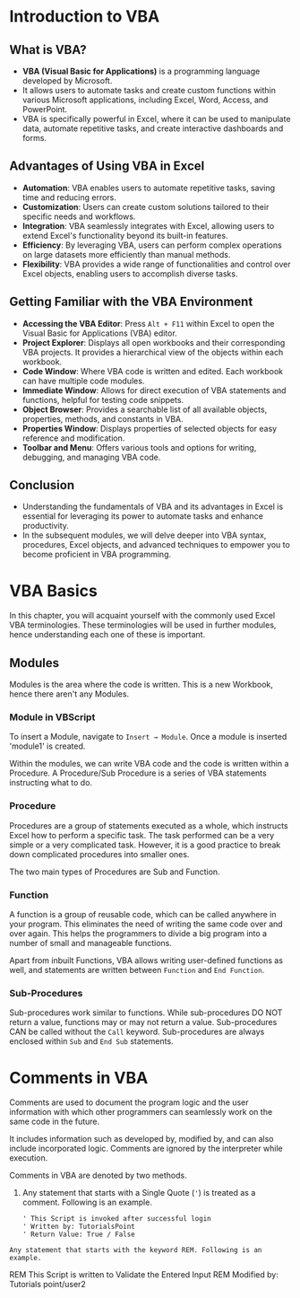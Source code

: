 # Introduction to VBA

## What is VBA?

- **VBA (Visual Basic for Applications)** is a programming language developed by Microsoft.
- It allows users to automate tasks and create custom functions within various Microsoft applications, including Excel, Word, Access, and PowerPoint.
- VBA is specifically powerful in Excel, where it can be used to manipulate data, automate repetitive tasks, and create interactive dashboards and forms.

## Advantages of Using VBA in Excel

- **Automation**: VBA enables users to automate repetitive tasks, saving time and reducing errors.
- **Customization**: Users can create custom solutions tailored to their specific needs and workflows.
- **Integration**: VBA seamlessly integrates with Excel, allowing users to extend Excel's functionality beyond its built-in features.
- **Efficiency**: By leveraging VBA, users can perform complex operations on large datasets more efficiently than manual methods.
- **Flexibility**: VBA provides a wide range of functionalities and control over Excel objects, enabling users to accomplish diverse tasks.

## Getting Familiar with the VBA Environment

- **Accessing the VBA Editor**: Press `Alt + F11` within Excel to open the Visual Basic for Applications (VBA) editor.
- **Project Explorer**: Displays all open workbooks and their corresponding VBA projects. It provides a hierarchical view of the objects within each workbook.
- **Code Window**: Where VBA code is written and edited. Each workbook can have multiple code modules.
- **Immediate Window**: Allows for direct execution of VBA statements and functions, helpful for testing code snippets.
- **Object Browser**: Provides a searchable list of all available objects, properties, methods, and constants in VBA.
- **Properties Window**: Displays properties of selected objects for easy reference and modification.
- **Toolbar and Menu**: Offers various tools and options for writing, debugging, and managing VBA code.

## Conclusion

- Understanding the fundamentals of VBA and its advantages in Excel is essential for leveraging its power to automate tasks and enhance productivity.
- In the subsequent modules, we will delve deeper into VBA syntax, procedures, Excel objects, and advanced techniques to empower you to become proficient in VBA programming.

# VBA Basics

In this chapter, you will acquaint yourself with the commonly used Excel VBA terminologies. These terminologies will be used in further modules, hence understanding each one of these is important.

## Modules

Modules is the area where the code is written. This is a new Workbook, hence there aren't any Modules.

### Module in VBScript

To insert a Module, navigate to `Insert → Module`. Once a module is inserted 'module1' is created.

Within the modules, we can write VBA code and the code is written within a Procedure. A Procedure/Sub Procedure is a series of VBA statements instructing what to do.

### Procedure

Procedures are a group of statements executed as a whole, which instructs Excel how to perform a specific task. The task performed can be a very simple or a very complicated task. However, it is a good practice to break down complicated procedures into smaller ones.

The two main types of Procedures are Sub and Function.

### Function

A function is a group of reusable code, which can be called anywhere in your program. This eliminates the need of writing the same code over and over again. This helps the programmers to divide a big program into a number of small and manageable functions.

Apart from inbuilt Functions, VBA allows writing user-defined functions as well, and statements are written between `Function` and `End Function`.

### Sub-Procedures

Sub-procedures work similar to functions. While sub-procedures DO NOT return a value, functions may or may not return a value. Sub-procedures CAN be called without the `Call` keyword. Sub-procedures are always enclosed within `Sub` and `End Sub` statements.

# Comments in VBA

Comments are used to document the program logic and the user information with which other programmers can seamlessly work on the same code in the future.

It includes information such as developed by, modified by, and can also include incorporated logic. Comments are ignored by the interpreter while execution.

Comments in VBA are denoted by two methods.

1. Any statement that starts with a Single Quote (`'`) is treated as a comment. Following is an example.

   ```vba
   ' This Script is invoked after successful login
   ' Written by: TutorialsPoint
   ' Return Value: True / False
   ```

```
Any statement that starts with the keyword REM. Following is an example.
```
REM This Script is written to Validate the Entered Input 
REM Modified by: Tutorials point/user2
```

